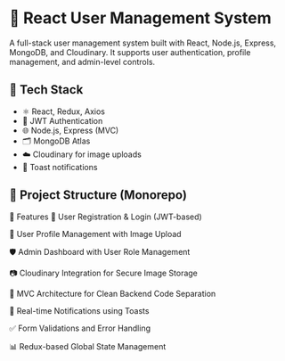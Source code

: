 # 👥 React User Management System

A full-stack user management system built with React, Node.js, Express, MongoDB, and Cloudinary. It supports user authentication, profile management, and admin-level controls.

## 🧪 Tech Stack

- ⚛️ React, Redux, Axios
- 🔐 JWT Authentication
- 🌐 Node.js, Express (MVC)
- 🗂️ MongoDB Atlas
- ☁️ Cloudinary for image uploads
- 🔔 Toast notifications

## 📁 Project Structure (Monorepo)

🚀 Features
🔐 User Registration & Login (JWT-based)

👤 User Profile Management with Image Upload

🛡️ Admin Dashboard with User Role Management

📷 Cloudinary Integration for Secure Image Storage

📁 MVC Architecture for Clean Backend Code Separation

📢 Real-time Notifications using Toasts

✅ Form Validations and Error Handling

📊 Redux-based Global State Management
